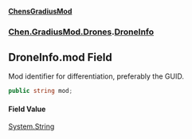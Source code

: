 #### [ChensGradiusMod](index 'index')
### [Chen.GradiusMod.Drones](Y_iPobZkdIiJ9feSuBjDaQ 'Chen.GradiusMod.Drones').[DroneInfo](HgBDP9HfqsUu394_FlkKCg 'Chen.GradiusMod.Drones.DroneInfo')
## DroneInfo.mod Field
Mod identifier for differentiation, preferably the GUID.  
```csharp
public string mod;
```
#### Field Value
[System.String](https://docs.microsoft.com/en-us/dotnet/api/System.String 'System.String')
